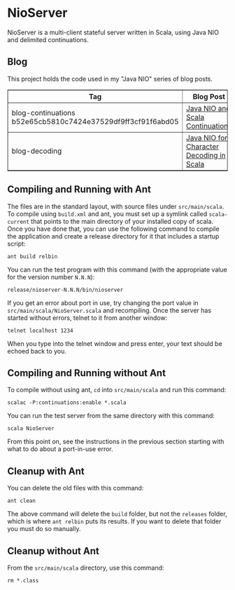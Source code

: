 # NioServer

NioServer is a multi-client stateful server written in Scala, using
Java NIO and delimited continuations.

## Blog

This project holds the code used in my "Java NIO" series of blog posts.
<table border=1>
<tr><th>Tag</th><th>Blog Post</th></tr>

<tr><td>blog-continuations b52e65cb5810c7424e37529df9ff3cf91f6abd05</td>
<td><a href="http://jim-mcbeath.blogspot.com/2011/03/java-nio-and-scala-continuations.html">
Java NIO and Scala Continuations</a></td></tr>

<tr><td>blog-decoding </td>
<td><a href="http://jim-mcbeath.blogspot.com/2011/03/java-nio-for-character-decoding-in.html">
Java NIO for Character Decoding in Scala</a></td></tr>

</table>

## Compiling and Running with Ant

The files are in the standard layout, with source files under <code>src/main/scala</code>.
To compile using <code>build.xml</code> and ant, you must set up a
symlink called <code>scala-current</code> that points to the main directory
of your installed copy of scala.  Once you have done that, you can use the
following command to compile the application and create a release directory
for it that includes a startup script:

    ant build relbin

You can run the test program with this command (with the appropriate
value for the version number <code>N.N.N</code>):

    release/nioserver-N.N.N/bin/nioserver

If you get an error about port in use, try changing the port value in
<code>src/main/scala/NioServer.scala</code> and recompiling.
Once the server has started without errors, telnet to it from another window:

    telnet localhost 1234

When you type into the telnet window and press enter, your text should be
echoed back to you.

## Compiling and Running without Ant

To compile without using ant, <code>cd</code> into <code>src/main/scala</code>
and run this command:

    scalac -P:continuations:enable *.scala

You can run the test server from the same directory with this command:

    scala NioServer

From this point on, see the instructions in the previous section starting
with what to do about a port-in-use error.

## Cleanup with Ant

You can delete the old files with this command:

    ant clean

The above command will delete the <code>build</code> folder, but not
the <code>releases</code> folder, which is where <code>ant relbin</code>
puts its results.  If you want to delete that folder you must do so manually.

## Cleanup without Ant

From the <code>src/main/scala</code> directory, use this command:

    rm *.class
